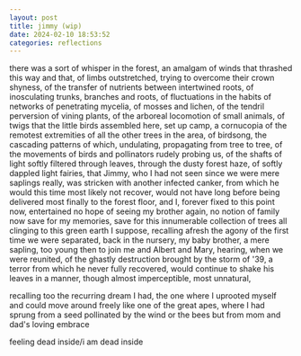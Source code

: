 ```yaml
---
layout: post
title: jimmy (wip)
date: 2024-02-10 18:53:52
categories: reflections
---
```


there was a sort of whisper in the forest, an amalgam of winds that
thrashed this way and that, of limbs outstretched, trying to overcome
their crown shyness, of the transfer of nutrients between intertwined
roots, of inosculating trunks, branches and roots, of fluctuations in
the habits of networks of penetrating mycelia, of mosses and lichen,
of the tendril perversion of vining plants, of the arboreal locomotion
of small animals, of twigs that the little birds assembled here, set
up camp, a cornucopia of the remotest extremities of all the other
trees in the area, of birdsong, the cascading patterns of which,
undulating, propagating from tree to tree, of the movements of birds
and pollinators rudely probing us, of the shafts of light softly
filtered through leaves, through the dusty forest haze, of softly
dappled light fairies, that Jimmy, who I had not seen since we were
mere saplings really, was stricken with another infected canker, from
which he would this time most likely not recover, would not have long
before being delivered most finally to the forest floor, and I,
forever fixed to this point now, entertained no hope of seeing my
brother again, no notion of family now save for my memories, save for
this innumerable collection of trees all clinging to this green earth
I suppose, recalling afresh the agony of the first time we were
separated, back in the nursery, my baby brother, a mere sapling, too
young then to join me and Albert and Mary, hearing, when we were
reunited, of the ghastly destruction brought by the storm of '39, a
terror from which he never fully recovered, would continue to shake
his leaves in a manner, though almost imperceptible, most unnatural,



recalling too the
recurring dream I had, the one where I uprooted myself and could
move around freely like one of the great apes, where I had sprung from a seed pollinated by the
wind or the bees but from mom and dad's loving embrace

feeling dead inside/i am dead inside
